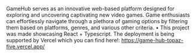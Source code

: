 GameHub serves as an innovative web-based platform designed for exploring and uncovering captivating new video games. Game enthusiasts can effortlessly navigate through a plethora of gaming options by filtering them based on platforms, genres, and various other criteria.
    • This project was made showcasing React + Typescript. 
        The deployment is being supported by Vercel which you can find here!: https://game-hub-topaz-five.vercel.app/
